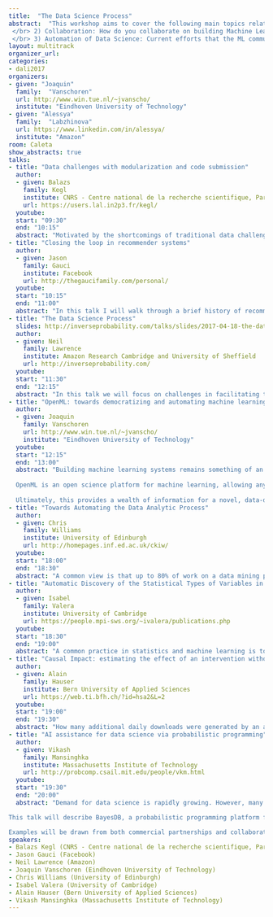 ```yaml
---
title:  "The Data Science Process"
abstract:  "This workshop aims to cover the following main topics related to the data process pipeline: </br>  </br> 1) Open challenges in data science: The gap between machine learning techniques and how to apply them in real-world data. Which problems do scientists still face when trying to use ML techniques?
 </br> 2) Collaboration: How do you collaborate on building Machine Learning Models/Systems?
 </br> 3) Automation of Data Science: Current efforts that the ML community is doing to address these challenges. Tools that are being developed to ease the data science process including among others probabilistic programming, automating model selection, automating pipeline construction."
layout: multitrack
organizer_url: 
categories:
- dali2017
organizers:
- given: "Joaquin" 
  family:  "Vanschoren"
  url: http://www.win.tue.nl/~jvanscho/
  institute: "Eindhoven University of Technology"
- given: "Alessya"
  family:  "Labzhinova"
  url: https://www.linkedin.com/in/alessya/
  institute: "Amazon"
room: Caleta
show_abstracts: true
talks:
- title: "Data challenges with modularization and code submission"
  author:
  - given: Balazs
    family: Kegl
    institute: CNRS - Centre national de la recherche scientifique, Paris-Saclay
    url: https://users.lal.in2p3.fr/kegl/
  youtube: 
  start: "09:30"
  end: "10:15"
  abstract: "Motivated by the shortcomings of traditional data challenges, we have developed a unique concept and platform, called Rapid Analytics and Model Prototyping (RAMP), based on modularization and code submission. Open code submission allows participants to build on each other’s ideas, provides the organizers with a fully functioning prototype, and makes it possible to build complex machine learning workflows while keeping the contributions simple. We will start this presentation by describing the context and motivation, the guiding design principles, and some of the technical details (front and backend) of the platform. We will then walk you through some of the most interesting workflows and applications (e.g., anomaly detection in particle physics detectors, classifying molecular spectra for safe drug administration, spatio-temporal time series prediction in climate science). In the last third of the talk we will present a preliminary analysis of the RAMPs that touches on both the technical (machine learning) aspects of the tool and on the sociology of crowdsourcing data analytics."
- title: "Closing the loop in recommender systems"
  author: 
  - given: Jason 
    family: Gauci
    institute: Facebook
    url: http://thegaucifamily.com/personal/
  youtube: 
  start: "10:15"
  end: "11:00"
  abstract: "In this talk I will walk through a brief history of recommender system implementations in YouTube, iOS Proactive Assistant, and Facebook Newsfeed.  One key challenge in all of these products is that models are learning from a dataset and updating the same dataset simultaneously. I'll discuss a set of issues that arise from these dynamics and ways to address these issues, including an introduction to deep reinforcement learning."
- title: "The Data Science Process"
  slides: http://inverseprobability.com/talks/slides/2017-04-18-the-data-science-process.slides.html
  author:
  - given: Neil
    family: Lawrence
    institute: Amazon Research Cambridge and University of Sheffield
    url: http://inverseprobability.com/
  youtube: 
  start: "11:30"
  end: "12:15"
  abstract: "In this talk we will focus on challenges in facilitating the data science pipeline. Drawing on experience from projects in computational biology, the developing world and Amazon I’ll propose different ideas for facilitating the data science process including analogies that help software engineers understand the challenges for data science and formalizations, such as data readiness levels, which allow management to reason about the obstacles in the process."
- title: "OpenML: towards democratizing and automating machine learning"
  author:
  - given: Joaquin
    family: Vanschoren
    url: http://www.win.tue.nl/~jvanscho/
    institute: "Eindhoven University of Technology"
  youtube: 
  start: "12:15"
  end: "13:00"
  abstract: "Building machine learning systems remains something of an art, from gathering and transforming the right data to selecting and finetuning the most fitting modeling techniques. If we want to make machine learning more accessible and foster skilfull use, we need novel ways to share and reuse findings, and streamline online collaboration. 
  
  OpenML is an open science platform for machine learning, allowing anyone to easily share data sets, code, and experiments, and collaborate with people all over the world to build better models. It shows, for any known data set, which are the best models, who built them, and how to reproduce and reuse them in different ways. It is readily integrated into several machine learning environments, so that you can share results with the touch of a button or a line of code. As such, it enables large-scale, real-time collaboration, allowing anyone to explore, build on, and contribute to the combined knowledge of the field. 
  
  Ultimately, this provides a wealth of information for a novel, data-driven approach to machine learning, where we learn from millions of previous experiments to either assist people while analyzing data (e.g., which modeling techniques will likely work well and why), or automate the process altogether."
- title: "Towards Automating the Data Analytic Process"
  author: 
  - given: Chris
    family: Williams
    institute: University of Edinburgh
    url: http://homepages.inf.ed.ac.uk/ckiw/
  youtube: 
  start: "18:00"
  end: "18:30"
  abstract: "A common view is that up to 80% of work on a data mining project is involved in data understanding and data preparation, yet machine learning has not focussed very much on these topics. In this talk I will describe some challenges and work wrt Data Parsing, Data Understanding, Data Cleaning, Data Integration and Data Restructuring."
- title: "Automatic Discovery of the Statistical Types of Variables in a Dataset"
  author: 
  - given: Isabel
    family: Valera
    institute: University of Cambridge
    url: https://people.mpi-sws.org/~ivalera/publications.php
  youtube: 
  start: "18:30"
  end: "19:00"
  abstract: "A common practice in statistics and machine learning is to assume that the statistical data types (e.g., ordinal, categorical or real-valued) of variables, and usually also the likelihood model, is known. However, as the availability of real-world data increases, this assumption becomes too restrictive. Data are often heterogeneous, complex, and improperly or incompletely documented. Surprisingly, despite their practical importance, there is still a lack of tools to automatically discover the statistical types of, as well as appropriate likelihood (noise) models for,  the variables in a dataset. In this work, we fill this gap by proposing a Bayesian method, which accurately discovers the statistical data types in both synthetic and real  data."
- title: "Causal Impact: estimating the effect of an intervention without user interaction"
  author: 
  - given: Alain
    family: Hauser
    institute: Bern University of Applied Sciences
    url: https://web.ti.bfh.ch/?id=hsa2&L=2
  youtube: 
  start: "19:00"
  end: "19:30"
  abstract: "How many additional daily downloads were generated by an advertisement campaign of an app? How many children got additionally vaccinated each month after showing a TV spot advertising vaccination? Randomized experiments are the best way to answer such questions, but often not feasible in practice. The CausalImpact R package (https://google.github.io/CausalImpact/) estimates the effect of an intervention in the absence of a randomized experiment; it uses a Bayesian structural time series model to predict how the response metric would have evolved had the intervention not occurred. CausalImpact can be used in a wide range of different applications without manual tuning thanks to different key features: the default parameter priors facilitate automated fitting of a time series model via variable selection and make domain expertise redundant in many cases; the output is available either in a data structure which is easily processed by software, or in a format which is intelligible to users without formal training in statistics."
- title: "AI assistance for data science via probabilistic programming"
  author: 
  - given: Vikash
    family: Mansinghka
    institute: Massachusetts Institute of Technology
    url: http://probcomp.csail.mit.edu/people/vkm.html
  youtube: 
  start: "19:30"
  end: "20:00"
  abstract: "Demand for data science is rapidly growing. However, many commercial and scientific data sources present fundamental inferential challenges. Examples include the prevalence of mixed data types, convenience samples with tens or hundreds of uncontrolled variables, complex multivariate outcomes, incomplete measurements, coding errors, measurement noise, irrelevant variables, and limited causal knowledge. A key bottleneck is hiring individuals with the necessary education and statistical judgment to address these challenges.

This talk will describe BayesDB, a probabilistic programming platform for AI-assisted data science that has been developed over the last 10 years. Novice BayesDB users can answer data analysis questions in seconds or minutes with a level of rigor that otherwise requires hours or days of work by someone with advanced training in statistics plus good statistical judgment. BayesDB also provides advanced probabilistic programming capabilities that enable experts to integrate causal domain knowledge and black-box machine learning with hierarchical Bayes.

Examples will be drawn from both commercial partnerships and collaborations with philanthropic organizations such as the Bill & Melinda Gates Foundation." 
speakers:
- Balazs Kegl (CNRS - Centre national de la recherche scientifique, Paris-Saclay)
- Jason Gauci (Facebook)
- Neil Lawrence (Amazon)
- Joaquin Vanschoren (Eindhoven University of Technology)
- Chris Williams (University of Edinburgh)
- Isabel Valera (University of Cambridge)
- Alain Hauser (Bern University of Applied Sciences)
- Vikash Mansinghka (Massachusetts Institute of Technology)
---
```

